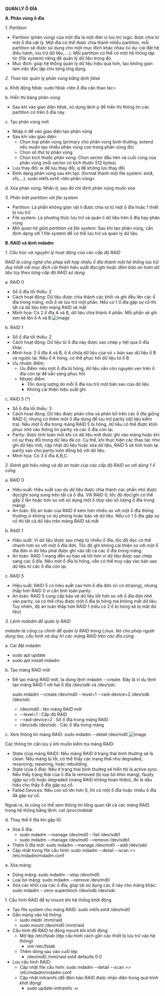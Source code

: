 **QUẢN LÝ Ổ ĐĨA**

**A. Phân vùng ổ đĩa**

*1. Partition*
- Partition (phân vùng) của một đĩa là một đơn vị lưu trữ logic được chia từ một ổ đĩa vật lý. Một đĩa có thể được chia thành nhiều partition, mỗi partition sẽ được sử dụng cho một mục đích khác nhau (ví dụ: cài đặt hệ điều hành, lưu trữ dữ liệu,....). Mỗi partition có thể có một hệ thống tập tin (file system) riêng để quản lý dữ liệu trong đó.
- Mục đích: giúp hệ thống quản lý dữ liệu hiệu quả hơn, tạo không gian làm việc độc lập cho từng ứng dụng.

*2. Thao tác quản lý phân vùng bằng lệnh fdisk*

a. Khởi động fdisk: sudo fdisk <tên ổ đĩa cần thao tác>

b. Hiển thị bảng phân vùng: 
- Sau khi vào giao diện fdisk, sử dụng lệnh p để hiển thị thông tin các partition có trên ổ đĩa này.

c. Tạo phân vùng mới
- Nhập n để vào giao diện tạo phân vùng
- Sau khi vào giao diện:
  - Chọn loại phân vùng (primary cho phân vùng bình thường, extend nếu muốn tạo nhiều phân vùng con trong phân vùng đó)
  - Chọn số thứ tự phân vùng
  - Chọn kích thước phân vùng: Chọn sector đầu tiên và cuối cùng của phân vùng (mỗi sector có kích thước 512 bytes) 
- Lưu thay đổi: w để lưu thay đổi, q để không lưu thay đổi
- Định dạng phân vùng sau khi tạo: (format thành một file system: ext4, xfs,...): sudo mkfs.ext4 <tên phân vùng>

d. Xóa phân vùng: Nhấn d, sau đó chỉ định phân vùng muốn xóa

*3. Phân biệt partition với file system*
- Partition: Là phần không gian vật lí được chia ra từ một ổ đĩa hoặc 1 thiết bị lưu trữ
- File system: Là phương thức lưu trữ và quản lí dữ liệu trên ổ đĩa hay phân vùng
- *Mối quan hệ giữa partition và file system:* Sau khi tạo phân vùng, cần định dạng với 1 file system để có thể lưu trữ và quản lý dữ liệu

**B. RAID và lệnh mdadm**

*1. Cấu trúc và nguyên lý hoạt động của các cấp độ RAID*

*RAID là công nghệ cho phép kết hợp nhiều ổ đĩa thành một hệ thống lưu trữ duy nhất với mục đích cải thiện hiệu suất đọc/ghi hoặc đảm bảo an toàn dữ liệu tùy theo từng cấp độ RAID sử dụng*

a. RAID 0
- Số ổ đĩa tối thiểu: 2
- Cách hoạt động: Dữ liệu được chia thành các khối và ghi đều lên các ổ đĩa trong mảng, mỗi ổ sẽ lưu trữ một phần. Nếu có 1 ổ đĩa gặp sự cố thì tất cả dữ liệu trên mảng RAID sẽ mất
- Mình họa: Có 2 ổ đĩa A và B, dữ liệu chia thành 4 phần. Mỗi phần sẽ ghi xen kẽ lên ổ A và B
  ![image](https://github.com/user-attachments/assets/22977a7d-7450-4caa-867d-76667da919c7)

b. RAID 1
- Số ổ đĩa tối thiểu: 2
- Cách hoạt động: Dữ liệu từ ổ đĩa này được sao chép y hệt qua ổ đĩa khác.
- Mình họa: 2 ổ đĩa A và B, ổ A chứa dữ liệu của nó + bản sao dữ liệu ổ B và ngược lại. Nếu ổ A hỏng, có thể phục hồi dữ liệu từ ổ B.
- Ưu nhược điểm:
  - Ưu điểm: nếu một ổ đĩa bị hỏng, dữ liệu vẫn còn nguyên vẹn trên ổ đĩa còn lại để sẵn sàng phục hồi
  - Nhược điểm:
    - Tốn dung lượng do mỗi ổ đĩa lưu trữ một bản sao của dữ liệu
    - Không cải thiện hiệu suất ghi

c. RAID 5 (*)
- Số ổ đĩa tối thiểu: 3
- Cách hoạt động: Dữ liệu được phân chia và phân bổ trên các ổ đĩa giống RAID 0, nhưng có thêm một ổ đĩa dùng để lưu trữ parity (dữ liệu kiểm tra). Nếu một ổ đĩa trong mảng RAID 5 bị hỏng, dữ liệu có thể được khôi phục nhờ vào thông tin parity và các ổ đĩa còn lại.
- Parity: được tính toán mỗi khi có dữ liệu mới được ghi vào mảng hoặc khi có sự thay đổi trong dữ liệu đã có. Cụ thể, khi thực hiện các thao tác như ghi dữ liệu mới, cập nhật dữ liệu hoặc xóa dữ liệu, RAID 5 sẽ tính toán lại parity sao cho parity luôn đồng bộ với dữ liệu.
- Minh họa: Có 3 ổ đĩa A,B,C. 

*2. Đánh giá hiệu năng và độ an toàn của các cấp độ RAID so với dùng 1 ổ cứng*

a. RAID 0
- Hiệu suất: Hiệu suất cao do dữ liệu được chia thành các phần nhỏ được đọc/ghi song song trên tất cả ổ đĩa. Với RAID 0, tốc độ đọc/ghi có thể gấp 2 lần hoặc hơn so với sử dụng một ổ (tùy vào số lượng ổ đĩa trong mảng).
- An toàn: Độ an toàn của RAID 0 kém hơn nhiều so với một ổ đĩa thông thường vì không có dự phòng hoặc bảo vệ dữ liệu. Nếu có 1 ổ đĩa gặp sự cố thì tất cả dữ liệu trên mảng RAID sẽ mất

b. RAID 1
- Hiệu suất: Vì dữ liệu được sao chép từ nhiều ổ đĩa, tốc độ đọc có thể nhanh hơn so với một ổ đĩa đơn. Tốc độ ghi không cải thiện so với một ổ đĩa đơn vì dữ liệu phải được ghi vào tất cả các ổ đĩa trong mảng.
- An toàn: RAID 1 mang đến sự bảo vệ tốt hơn vì dữ liệu được sao chép sang các ổ đĩa. Nếu một ổ đĩa bị hỏng, vẫn có thể truy cập vào bản sao dữ liệu từ các ổ đĩa còn lại.

c. RAID 5
- Hiệu suất: RAID 5 có hiệu suất cao hơn ổ đĩa đơn (vì có striping), nhưng thấp hơn RAID 0 vì cần tính toán parity.
- An toàn: RAID 5 cung cấp bảo vệ dữ liệu tốt hơn so với ổ đĩa đơn nhờ vào parity, và có thể chịu được một ổ đĩa bị hỏng mà không mất dữ liệu. Tuy nhiên, độ an toàn thấp hơn RAID 1 (nếu có 2 ổ bị hỏng sẽ bị mất dữ liệu)

*3. Lệnh mdadm để quản lý RAID*

*mdadm là công cụ chính để quản lý RAID trong Linux. Nó cho phép người dùng tạo, cấu hình và duy trì các mảng RAID trên các đĩa cứng*

a. Cài đặt mdadm
- sudo apt update
- sudo apt install mdadm

b. Tạo mảng RAID mới
- Để tạo mảng RAID mới, ta dùng lệnh mdadm --create. Đây là ví dụ lệnh tạo mảng RAID 1 với hai ổ đĩa /dev/sdb và /dev/sdc:

  sudo mdadm --create /dev/md0 --level=1 --raid-device=2 /dev/sdb /dev/sdc
  - /dev/md0 : tên mảng RAID mới
  - --level=1 : Cấp độ RAID
  - --raid-device=2 : Số ổ đĩa trong mảng RAID
  - /dev/sdb /dev/sdc : Các ổ đĩa trong mảng
 
c. Xem thông tin mảng RAID: sudo mdadm --detail /dev/md0
![image](https://github.com/user-attachments/assets/6f3a728b-170a-41bb-8537-1d956f5a1e5f)

Các thông tin cần lưu ý khi muốn kiểm tra mảng RAID: 
- State (của mảng RAID): Nếu mảng RAID ở trạng thái bình thường sẽ là clean. Nếu mảng bị lỗi, có thể thấy các trạng thái như degraded, resyncing, repairing, hoặc rebuilding.
- State (của ổ đĩa): Nếu ở trạng thái bình thường sẽ hiển thị là active sync. Nếu thấy trạng thái của ổ đĩa là removed (bị loại bỏ khỏi mảng), faulty (gặp sự cố) hoặc degraded (mảng RAID không hoàn thiện), đó là dấu hiệu cho thấy ổ đĩa gặp sự cố.
- Failed Devices: Nếu con số lớn hơn 0, thì có một ổ đĩa hoặc nhiều ổ đĩa đã gặp sự cố.

Ngoài ra, ta cũng có thể xem thông tin tổng quan tất cả các mảng RAID trong hệ thống bằng lệnh: cat /proc/mdstat

d. Thay thế ổ đĩa khi gặp lỗi 
- Xóa ổ đĩa: 
  - sudo mdadm --manage /dev/md0 --fail /dev/sdb1
  - sudo mdadm --manage /dev/md0 --remove /dev/sdb1
- Thêm ổ đĩa mới: sudo mdadm --manage /dev/md0 --add /dev/sdd
- Cập nhật trong file cấu hình: sudo mdadm --detail --scan >> /etc/mdadm/mdadm.conf

e. Xóa mảng: 
- Dừng mảng: sudo mdadm --stop /dev/md0
- Loại bỏ mảng: sudo mdadm --remove /dev/md0
- Xóa các khối của các ổ đĩa, giúp tái sử dụng các ổ này cho mảng khác: sudo mdadm --zero-superblock /dev/sdb /dev/sdc

f. Cấu hình RAID để tự mount khi hệ thống khởi động
- Tạo file system cho mảng RAID: sudo mkfs.ext4 /dev/md0
- Gắn mảng vào hệ thống:
  - sudo mkdir /mnt/raid
  - sudo mount /dev/md0 /mnt/raid
- Cấu hình để RAID tự động mount khi khởi động:
  - Mở tệp /etc/fstab (tệp cấu hình cách gắn các thiết bị lưu trữ vào hệ thống)
    - vim /etc/fstab
  - Thêm dòng sau vào cuối tệp
    - /dev/md0    /mnt/raid    ext4    defaults    0    0
- Lưu cấu hình RAID:
  - Cập nhật file cấu hình: sudo mdadm --detail --scan >> /etc/mdadm/mdadm.conf
  - Cập nhật initramfs (để đảm bảo RAID được nhận diện trong quá trình khởi động)
    - sudo update-initramfs -u
